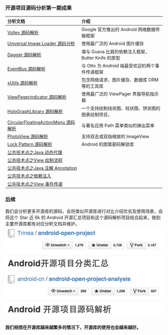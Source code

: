  
### 开源项目源码分析第一期成果
分析文档 | 介绍 
:------------- | :------------- 
[Volley 源码解析](http://codekk.com/open-source-project-analysis/detail/Android/grumoon/Volley%20%E6%BA%90%E7%A0%81%E8%A7%A3%E6%9E%90) | Google 官方推出的 Android 网络数据传输框架
[Universal Image Loader 源码分析](http://codekk.com/open-source-project-analysis/detail/Android/huxian99/Android%20Universal%20Image%20Loader%20%E6%BA%90%E7%A0%81%E5%88%86%E6%9E%90) | 使用最广泛的 Android 图片缓存
[Dagger 源码解析](http://codekk.com/open-source-project-analysis/detail/Android/%E6%89%94%E7%89%A9%E7%BA%BF/Dagger%20%E6%BA%90%E7%A0%81%E8%A7%A3%E6%9E%90) | 堪与 Guava 比肩的依赖注入框架，Butter Knife 的原型
[EventBus 源码解析](http://codekk.com/open-source-project-analysis/detail/Android/Trinea/EventBus%20%E6%BA%90%E7%A0%81%E8%A7%A3%E6%9E%90) | 与 Otto 为 Android 端最受欢迎的两个事件传递框架
[xUtils 源码解析](http://codekk.com/open-source-project-analysis/detail/Android/Caij/xUtils%20%E6%BA%90%E7%A0%81%E8%A7%A3%E6%9E%90) | 包含网络请求、图片缓存、数据库 ORM等的工具库
[ViewPagerindicator 源码解析](http://codekk.com/open-source-project-analysis/detail/Android/lightSky/ViewPagerindicator%20%E6%BA%90%E7%A0%81%E8%A7%A3%E6%9E%90) | 使用最广泛的 ViewPager 界面导航指示器
[HoloGraphLibrary 源码解析](http://codekk.com/open-source-project-analysis/detail/Android/AaronPlay/HoloGraphLibrary%20%E6%BA%90%E7%A0%81%E8%A7%A3%E6%9E%90) | 一个支持绘制线状图、柱状图、饼状图的图表绘制项目，
[CircularFloatingActionMenu 源码解析](http://codekk.com/open-source-project-analysis/detail/Android/cpacm/CircularFloatingActionMenu%20%E6%BA%90%E7%A0%81%E8%A7%A3%E6%9E%90) | 与著名应用 Path 菜单类似的弹出菜单
[PhotoView 源码解析](http://codekk.com/open-source-project-analysis/detail/Android/dkmeteor/PhotoView%20%E6%BA%90%E7%A0%81%E8%A7%A3%E6%9E%90) | 支持双击或双指缩放的 ImageView
[Lock Pattern 源码解析](http://codekk.com/open-source-project-analysis/detail/Android/%E7%88%B1%E6%97%A9%E8%B5%B7/Android%20Lock%20Pattern%20%E6%BA%90%E7%A0%81%E8%A7%A3%E6%9E%90) | Android 的图案密码解锁库
[公共技术点之Java 动态代理](http://codekk.com/open-source-project-analysis/detail/Android/Caij/Java%20%E5%8A%A8%E6%80%81%E4%BB%A3%E7%90%86) | 
[公共技术点之View 绘制流程](http://codekk.com/open-source-project-analysis/detail/Android/lightSky/View%20%E7%BB%98%E5%88%B6%E6%B5%81%E7%A8%8B) | 
[公共技术点之Java 注解 Annotation](http://codekk.com/open-source-project-analysis/detail/Android/Trinea/Java%20%E6%B3%A8%E8%A7%A3%20Annotation) | 
[公共技术点之依赖注入](http://www.codekk.com/open-source-project-analysis/detail/Android/%E6%89%94%E7%89%A9%E7%BA%BF/%E4%BE%9D%E8%B5%96%E6%B3%A8%E5%85%A5) | 
[公共技术点之View 事件传递](http://www.codekk.com/open-source-project-analysis/detail/Android/Trinea/View%20%E4%BA%8B%E4%BB%B6%E4%BC%A0%E9%80%92) | 

### 后续
我们会分析更多开源库的源码，会将类似开源库进行对比介绍优劣及使用场景，会将这个 Star 近 6k 的 Android 开源汇总项目和这个源码解析项目结合起来，做到主要开源库都有对应分析文档并维护。  
![opa.png](op4.png)  
![op.png](op3.png)  
#### 我们相信在开源库越来越繁多的情况下，开源库的使用也会越来越好。
